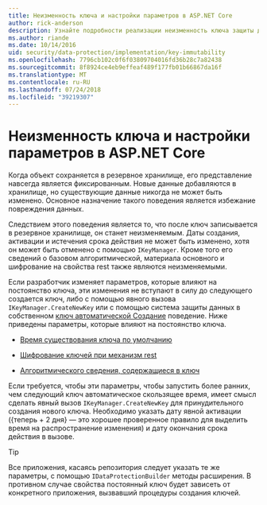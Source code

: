 ```yaml
---
title: Неизменность ключа и настройки параметров в ASP.NET Core
author: rick-anderson
description: Узнайте подробности реализации неизменность ключа защиты данных в ASP.NET Core API-интерфейсы.
ms.author: riande
ms.date: 10/14/2016
uid: security/data-protection/implementation/key-immutability
ms.openlocfilehash: 7796cb102c0f6f03809704016fd36b28c7a82438
ms.sourcegitcommit: 8f8924ce4eb9effeaf489f177fb01b66867da16f
ms.translationtype: MT
ms.contentlocale: ru-RU
ms.lasthandoff: 07/24/2018
ms.locfileid: "39219307"
---
```

# <a name="key-immutability-and-key-settings-in-aspnet-core"></a>Неизменность ключа и настройки параметров в ASP.NET Core

Когда объект сохраняется в резервное хранилище, его представление навсегда является фиксированным. Новые данные добавляются в хранилище, но существующие данные никогда не может быть изменено. Основное назначение такого поведения является избежание повреждения данных.

Следствием этого поведения является то, что после ключ записывается в резервное хранилище, он станет неизменяемым. Даты создания, активации и истечения срока действия не может быть изменено, хотя он может быть отменено с помощью `IKeyManager`. Кроме того его сведений о базовом алгоритмической, материала основного и шифрование на свойства rest также являются неизменяемыми.

Если разработчик изменяет параметров, которые влияют на постоянство ключа, эти изменения не вступают в силу до следующего создается ключ, либо с помощью явного вызова `IKeyManager.CreateNewKey` или с помощью система защиты данных в собственном [ключ автоматической Создание](xref:security/data-protection/implementation/key-management#data-protection-implementation-key-management) поведение. Ниже приведены параметры, которые влияют на постоянство ключа.

* [Время существования ключа по умолчанию](xref:security/data-protection/implementation/key-management#data-protection-implementation-key-management)

* [Шифрование ключей при механизм rest](xref:security/data-protection/implementation/key-encryption-at-rest)

* [Алгоритмического сведения, содержащиеся в ключ](xref:security/data-protection/configuration/overview#changing-algorithms-with-usecryptographicalgorithms)

Если требуется, чтобы эти параметры, чтобы запустить более ранних, чем следующий ключ автоматическое скользящее время, имеет смысл сделать явный вызов `IKeyManager.CreateNewKey` для принудительного создания нового ключа. Необходимо указать дату явной активации ({теперь + 2 дня} — это хорошее проверенное правило для выделить время на распространение изменения) и дату окончания срока действия в вызове.

>[!TIP]
> Все приложения, касаясь репозитория следует указать те же параметры, с помощью `IDataProtectionBuilder` методы расширения. В противном случае свойства постоянный ключ будет зависеть от конкретного приложения, вызвавший процедуры создания ключей.
